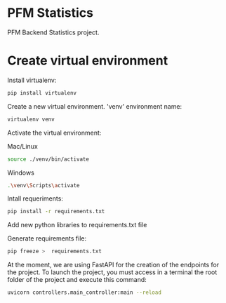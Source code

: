 # PFM Statistics

PFM Backend Statistics project.

# Create virtual environment

Install virtualenv:

```bash
pip install virtualenv
```

Create a new virtual environment. 'venv' environment name:

```bash
virtualenv venv
```

Activate the virtual environment:

Mac/Linux

```bash
source ./venv/bin/activate
```

Windows

```bash
.\venv\Scripts\activate
```

Intall requeriments:

```bash
pip install -r requirements.txt
```

Add new python libraries to requirements.txt file

Generate requirements file:

```bash
pip freeze >  requirements.txt
```


At the moment, we are using FastAPI for the creation of the endpoints for the project.
To launch the project, you must access in a terminal the root folder of the project and execute this command:
```bash
uvicorn controllers.main_controller:main --reload
```